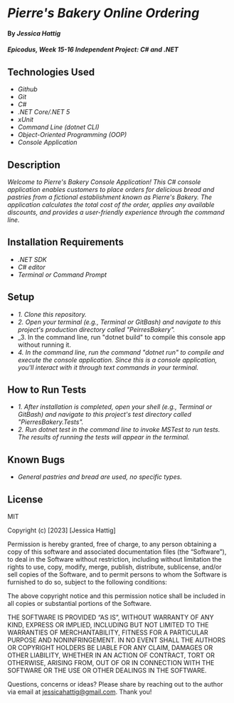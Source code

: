 # _Pierre's Bakery Online Ordering_

#### By _**Jessica Hattig**_

#### _Epicodus, Week 15-16 Independent Project: C# and .NET_

## Technologies Used

* _Github_
* _Git_
* _C#_
* _.NET Core/.NET 5_
* _xUnit_
* _Command Line (dotnet CLI)_
* _Object-Oriented Programming (OOP)_
* _Console Application_

## Description
_Welcome to Pierre's Bakery Console Application! This C# console application enables customers to place orders for delicious bread and pastries from a fictional establishment known as Pierre's Bakery. The application calculates the total cost of the order, applies any available discounts, and provides a user-friendly experience through the command line._

## Installation Requirements

* _.NET SDK_
* _C# editor_
* _Terminal or Command Prompt_

## Setup

* _1. Clone this repository._
* _2. Open your terminal (e.g., Terminal or GitBash) and navigate to this project's production directory called "PeirresBakery"._
* _3. In the command line, run "dotnet build" to compile this console app without running it.
* _4. In the command line, run the command "dotnet run" to compile and execute the console application. Since this is a console application, you'll interact with it through text commands in your terminal._

## How to Run Tests

* _1. After installation is completed, open your shell (e.g., Terminal or GitBash) and navigate to this project's test directory called "PierresBakery.Tests"._
* _2. Run dotnet test in the command line to invoke MSTest to run tests. The results of running the tests will appear in the terminal._

## Known Bugs

*  _General pastries and bread are used, no specific types._


## License

MIT

Copyright (c) [2023] [Jessica Hattig]

Permission is hereby granted, free of charge, to any person obtaining a copy of this software and associated documentation files (the “Software”), to deal in the Software without restriction, including without limitation the rights to use, copy, modify, merge, publish, distribute, sublicense, and/or sell copies of the Software, and to permit persons to whom the Software is furnished to do so, subject to the following conditions:

The above copyright notice and this permission notice shall be included in all copies or substantial portions of the Software.

THE SOFTWARE IS PROVIDED “AS IS”, WITHOUT WARRANTY OF ANY KIND, EXPRESS OR IMPLIED, INCLUDING BUT NOT LIMITED TO THE WARRANTIES OF MERCHANTABILITY, FITNESS FOR A PARTICULAR PURPOSE AND NONINFRINGEMENT. IN NO EVENT SHALL THE AUTHORS OR COPYRIGHT HOLDERS BE LIABLE FOR ANY CLAIM, DAMAGES OR OTHER LIABILITY, WHETHER IN AN ACTION OF CONTRACT, TORT OR OTHERWISE, ARISING FROM, OUT OF OR IN CONNECTION WITH THE SOFTWARE OR THE USE OR OTHER DEALINGS IN THE SOFTWARE.

Questions, concerns or ideas? Please share by reaching out to the author via email at jessicahattig@gmail.com. Thank you!

